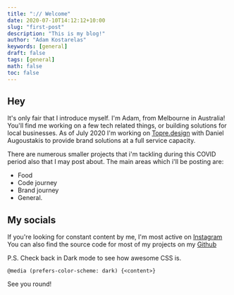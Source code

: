 ```yaml
---
title: ":// Welcome"
date: 2020-07-10T14:12:12+10:00
slug: "first-post"
description: "This is my blog!"
author: "Adam Kostarelas"
keywords: [general]
draft: false
tags: [general]
math: false
toc: false
---
```

<script>hljs.initHighlightingOnLoad();</script>
## Hey

It's only fair that I introduce myself. I'm Adam, from Melbourne in Australia!
You'll find me working on a few tech related things, or building solutions for local businesses.
As of July 2020 I'm working on [Topre.design](https://topre.design) with Daniel Augoustakis to provide brand solutions at a full service capacity.

There are numerous smaller projects that i'm tackling during this COVID period also that I may post about.
The main areas which i'll be posting are:

- Food
- Code journey
- Brand journey
- General.

## My socials
If you're looking for constant content by me, I'm most active on [Instagram](https://instagram.com/adamxweb)
You can also find the source code for most of my projects on my [Github](https://github.com/AdamXweb)

P.S. Check back in Dark mode to see how awesome CSS is.
```
@media (prefers-color-scheme: dark) {<content>}
```


See you round!